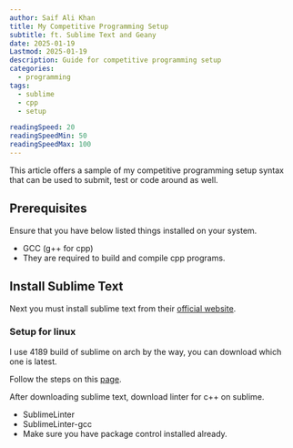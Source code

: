 ```yaml
---
author: Saif Ali Khan
title: My Competitive Programming Setup
subtitle: ft. Sublime Text and Geany
date: 2025-01-19
Lastmod: 2025-01-19
description: Guide for competitive programming setup
categories:
  - programming
tags:
  - sublime
  - cpp
  - setup

readingSpeed: 20
readingSpeedMin: 50
readingSpeedMax: 100
---
```


This article offers a sample of my competitive programming setup syntax that can be used to submit, test or code around as well.

<!--more-->

## Prerequisites

Ensure that you have below listed things installed on your system.

- GCC (g++ for cpp)
- They are required to build and compile cpp programs.

## Install Sublime Text

Next you must install sublime text from their [official website](https://www.sublimetext.com).

### Setup for linux

I use 4189 build of sublime on arch by the way, you can download which one is latest.

Follow the steps on this [page](https://www.sublimetext.com/docs/linux_repositories.html#pacman).

After downloading sublime text, download linter for c++ on sublime.
- SublimeLinter
- SublimeLinter-gcc 
- Make sure you have package control installed already.